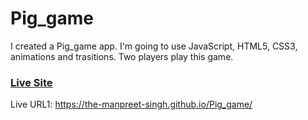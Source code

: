 # Pig_game

I created a Pig_game app. I'm going to use JavaScript, HTML5, CSS3, animations and trasitions. Two players play this game.

### [Live Site](https://the-manpreet-singh.github.io/Pig_game/)

Live URL1: https://the-manpreet-singh.github.io/Pig_game/
